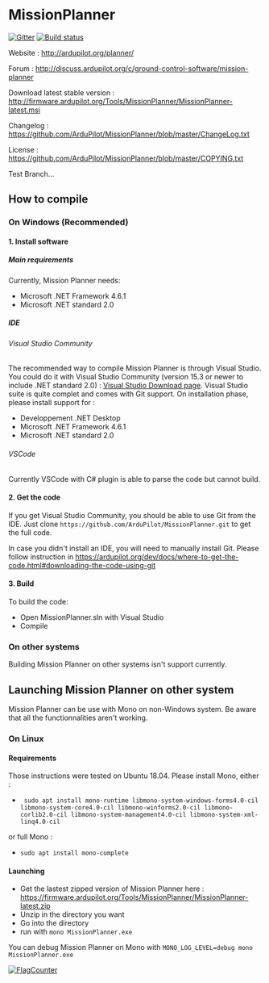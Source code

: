# MissionPlanner

[![Gitter](https://badges.gitter.im/Join%20Chat.svg)](https://gitter.im/ArduPilot/MissionPlanner?utm_source=badge&utm_medium=badge&utm_campaign=pr-badge&utm_content=badge) [![Build status](https://ci.appveyor.com/api/projects/status/2c5tbxr2wvcguihp?svg=true)](https://ci.appveyor.com/project/meee1/missionplanner)

Website : http://ardupilot.org/planner/  

Forum : http://discuss.ardupilot.org/c/ground-control-software/mission-planner

Download latest stable version : http://firmware.ardupilot.org/Tools/MissionPlanner/MissionPlanner-latest.msi

Changelog : https://github.com/ArduPilot/MissionPlanner/blob/master/ChangeLog.txt  

License : https://github.com/ArduPilot/MissionPlanner/blob/master/COPYING.txt  

Test Branch...

## How to compile

### On Windows (Recommended)

#### 1. Install software

##### Main requirements

Currently, Mission Planner needs:

- Microsoft .NET Framework 4.6.1
- Microsoft .NET standard 2.0

##### IDE

###### Visual Studio Community
The recommended way to compile Mission Planner is through Visual Studio. You could do it with Visual Studio Community (version 15.3 or newer to include .NET standard 2.0) : [Visual Studio Download page](https://visualstudio.microsoft.com/downloads/ "Visual Studio Download page").
Visual Studio suite is quite complet and comes with Git support. On installation phase, please install support for :
- Developpement .NET Desktop
- Microsoft .NET Framework 4.6.1
- Microsoft .NET standard 2.0

###### VSCode
Currently VSCode with C# plugin is able to parse the code but cannot build.

#### 2. Get the code

If you get Visual Studio Community, you should be able to use Git from the IDE. 
Just clone `https://github.com/ArduPilot/MissionPlanner.git` to get the full code.

In case you didn't install an IDE, you will need to manually install Git. Please follow instruction in https://ardupilot.org/dev/docs/where-to-get-the-code.html#downloading-the-code-using-git

#### 3. Build

To build the code:
- Open MissionPlanner.sln with Visual Studio
- Compile

### On other systems
Building Mission Planner on other systems isn't support currently.

## Launching Mission Planner on other system

Mission Planner can be use with Mono on non-Windows system. 
Be aware that all the functionnalities aren't working.

### On Linux

#### Requirements

Those instructions were tested on Ubuntu 18.04.
Please install Mono, either :
- ` sudo apt install mono-runtime libmono-system-windows-forms4.0-cil libmono-system-core4.0-cil libmono-winforms2.0-cil libmono-corlib2.0-cil libmono-system-management4.0-cil libmono-system-xml-linq4.0-cil`

or full Mono :
- `sudo apt install mono-complete`

#### Launching

- Get the lastest zipped version of Mission Planner here : https://firmware.ardupilot.org/Tools/MissionPlanner/MissionPlanner-latest.zip
- Unzip in the directory you want
- Go into the directory
- run with `mono MissionPlanner.exe`

You can debug Mission Planner on Mono with `MONO_LOG_LEVEL=debug mono MissionPlanner.exe`


[![FlagCounter](https://s01.flagcounter.com/count2/A4bA/bg_FFFFFF/txt_000000/border_CCCCCC/columns_8/maxflags_40/viewers_0/labels_1/pageviews_0/flags_0/percent_0/)](https://info.flagcounter.com/A4bA)


